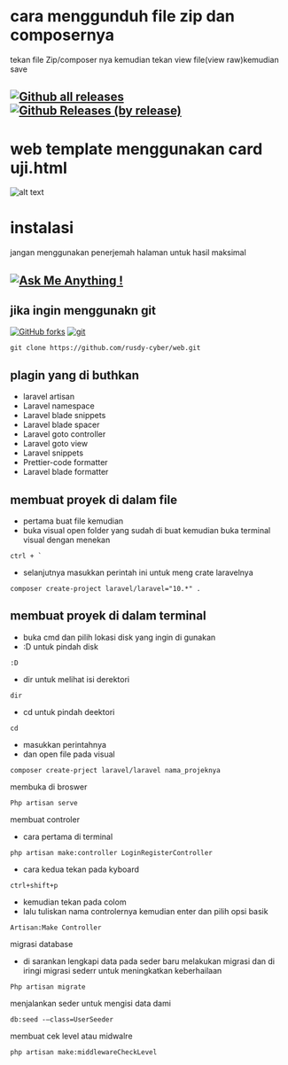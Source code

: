 # cara menggunduh file zip dan composernya
tekan file Zip/composer nya kemudian tekan view file(view raw)kemudian save
## [![Github all releases](https://img.shields.io/github/downloads/Naereen/StrapDown.js/total.svg)](https://GitHub.com/Naereen/StrapDown.js/releases/)  [![Github Releases (by release)](https://img.shields.io/github/downloads/Naereen/StrapDown.js/v1.0.0/total.svg)](https://GitHub.com/Naereen/StrapDown.js/releases/)
# web template menggunakan card uji.html
![alt text](https://github.com/rusdy-cyber/web/blob/main/1.png?raw=true)
# instalasi
jangan menggunakan penerjemah halaman untuk hasil maksimal
## [![Ask Me Anything !](https://img.shields.io/badge/Ask%20me-anything-1abc9c.svg)](https://github.com/rusdy-cyber/web/issues/new) 
## jika ingin menggunakn git
[![GitHub forks](https://img.shields.io/github/forks/Naereen/StrapDown.js.svg?style=social&label=Fork&maxAge=2592000)](https://GitHub.com/Naereen/StrapDown.js/network/)  [![git](https://img.shields.io/badge/--F05032?logo=git&logoColor=ffffff)](http://git-scm.com/)
```
git clone https://github.com/rusdy-cyber/web.git
```
## plagin yang di buthkan
- laravel artisan
- Laravel namespace
- Laravel blade snippets
- Laravel blade spacer
- Laravel goto controller
- Laravel goto view
- Laravel snippets
- Prettier-code formatter
- Laravel blade formatter
## membuat proyek di dalam file 
- pertama buat file kemudian
- buka visual open folder yang sudah di buat kemudian buka terminal visual dengan menekan
```
ctrl + `
```
- selanjutnya masukkan perintah ini untuk meng crate laravelnya
```
composer create-project laravel/laravel="10.*" .
```
## membuat proyek di dalam terminal
- buka cmd dan pilih lokasi disk yang ingin di gunakan
- :D untuk pindah disk
```
:D
```
- dir untuk melihat isi derektori
```
dir
```
- cd untuk pindah deektori
```
cd
```
- masukkan perintahnya
- dan open file pada visual
```
composer create-prject laravel/laravel nama_projeknya
```
membuka di broswer
```
Php artisan serve
```
membuat controler
- cara pertama di terminal
```
php artisan make:controller LoginRegisterController
```
- cara kedua tekan pada kyboard
```
ctrl+shift+p
```
- kemudian tekan pada colom
- lalu tuliskan nama controlernya kemudian enter dan pilih opsi basik
```
Artisan:Make Controller
```
migrasi database
- di sarankan lengkapi data pada seder baru melakukan migrasi dan di iringi migrasi sederr untuk meningkatkan keberhailaan
```
Php artisan migrate
```
menjalankan seder untuk mengisi data dami
```
db:seed -–class=UserSeeder
```
membuat cek level atau midwalre
```
php artisan make:middlewareCheckLevel
```
